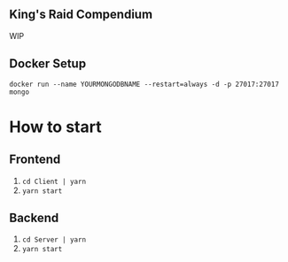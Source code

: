 ## King's Raid Compendium

WIP

## Docker Setup

`docker run --name YOURMONGODBNAME --restart=always -d -p 27017:27017 mongo`

# How to start

## Frontend

1. `cd Client | yarn`
2. `yarn start`

## Backend

1. `cd Server | yarn`
2. `yarn start`
